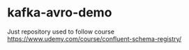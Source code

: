 # kafka-avro-demo

Just repository used to follow course https://www.udemy.com/course/confluent-schema-registry/
